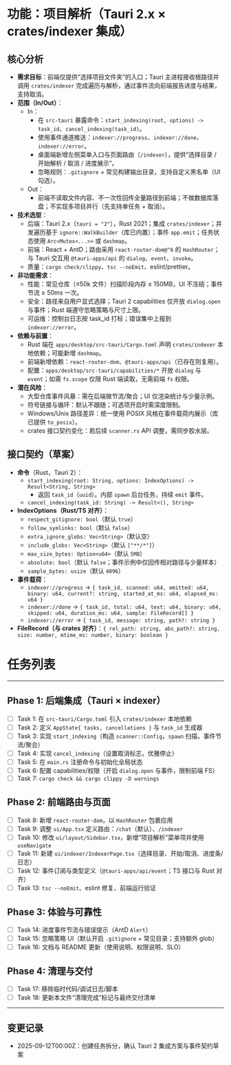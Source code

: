 # 功能：项目解析（Tauri 2.x × crates/indexer 集成）

## 核心分析
- **需求目标**：前端仅提供“选择项目文件夹”的入口；Tauri 主进程接收根路径并调用 `crates/indexer` 完成遍历与解析，通过事件流向前端报告进度与结果，支持取消。
- **范围（In/Out）**：
  - In：
    - 在 `src-tauri` 暴露命令：`start_indexing(root, options) -> task_id`、`cancel_indexing(task_id)`。
    - 使用事件通道推送：`indexer://progress`、`indexer://done`、`indexer://error`。
    - 桌面端新增左侧菜单入口与页面路由（`/indexer`），提供“选择目录 / 开始解析 / 取消 / 进度展示”。
    - 忽略规则：`.gitignore` + 常见构建输出目录，支持自定义黑名单（UI 勾选）。
  - Out：
    - 前端不读取文件内容、不一次性回传全量路径到前端；不做数据库落盘；不实现多项目并行（先支持单任务 + 取消）。
- **技术选型**：
  - 后端：Tauri 2.x（`tauri = "2"`），Rust 2021；集成 `crates/indexer`；并发遍历基于 `ignore::WalkBuilder`（库已内置）；事件 `app.emit`；任务状态使用 `Arc<Mutex<...>>` 或 `dashmap`。
  - 前端：React + AntD；路由采用 `react-router-dom@^6` 的 `HashRouter`；与 Tauri 交互用 `@tauri-apps/api` 的 `dialog`、`event`、`invoke`。
  - 质量：`cargo check/clippy`、`tsc --noEmit`、eslint/prettier。
- **非功能需求**：
  - 性能：常见仓库（≤50k 文件）扫描阶段内存 ≤ 150MB，UI 不冻结；事件节流 ≥ 50ms 一次。
  - 安全：路径来自用户显式选择；Tauri 2 capabilities 仅开放 `dialog.open` 与事件；Rust 端遵守忽略策略与尺寸上限。
  - 可运维：控制台日志按 task_id 打标；错误集中上报到 `indexer://error`。
- **依赖与前置**：
  - Rust 端在 `apps/desktop/src-tauri/Cargo.toml` 声明 `crates/indexer` 本地依赖；可能新增 `dashmap`。
  - 前端新增依赖：`react-router-dom`、`@tauri-apps/api`（已存在则复用）。
  - 配置：`apps/desktop/src-tauri/capabilities/*` 开放 `dialog` 与 `event`；如需 `fs.scope` 仅限 Rust 端读取，无需前端 `fs` 权限。
- **潜在风险**：
  - 大型仓库事件风暴：需在后端做节流/聚合；UI 仅渲染统计与少量示例。
  - 符号链接与循环：默认不跟随；可选项开启时需深度限制。
  - Windows/Unix 路径差异：统一使用 POSIX 风格在事件载荷内展示（库已提供 `to_posix`）。
  - crates 接口契约变化：若后续 `scanner.rs` API 调整，需同步胶水层。

## 接口契约（草案）
- **命令**（Rust，Tauri 2）：
  - `start_indexing(root: String, options: IndexOptions) -> Result<String, String>`
    - 返回 `task_id`（`uuid`）。内部 `spawn` 后台任务，持续 `emit` 事件。
  - `cancel_indexing(task_id: String) -> Result<(), String>`
- **IndexOptions（Rust/TS 对齐）**：
  - `respect_gitignore: bool`（默认 `true`）
  - `follow_symlinks: bool`（默认 `false`）
  - `extra_ignore_globs: Vec<String>`（默认空）
  - `include_globs: Vec<String>`（默认 `["**/*"]`）
  - `max_size_bytes: Option<u64>`（默认 `5MB`）
  - `absolute: bool`（默认 `false`；事件示例中仅回传相对路径与少量样本）
  - `sample_bytes: usize`（默认 `4096`）
- **事件载荷**：
  - `indexer://progress` → `{ task_id, scanned: u64, emitted: u64, binary: u64, current?: string, started_at_ms: u64, elapsed_ms: u64 }`
  - `indexer://done` → `{ task_id, total: u64, text: u64, binary: u64, skipped: u64, duration_ms: u64, sample: FileRecord[] }`
  - `indexer://error` → `{ task_id, message: string, path?: string }`
- **FileRecord（与 crates 对齐）**：`{ rel_path: string, abs_path?: string, size: number, mtime_ms: number, binary: boolean }`

# 任务列表
---

## Phase 1: 后端集成（Tauri × indexer）
- [ ] Task 1: 在 `src-tauri/Cargo.toml` 引入 `crates/indexer` 本地依赖
- [ ] Task 2: 定义 `AppState{ tasks, cancellations }` 与 `task_id` 生成器
- [ ] Task 3: 实现 `start_indexing`（构造 `scanner::Config`，`spawn` 扫描，事件节流/聚合）
- [ ] Task 4: 实现 `cancel_indexing`（设置取消标志，优雅停止）
- [ ] Task 5: 在 `main.rs` 注册命令与初始化全局状态
- [ ] Task 6: 配置 capabilities/权限（开启 `dialog.open` 与事件，限制前端 FS）
- [ ] Task 7: `cargo check && cargo clippy -D warnings`

## Phase 2: 前端路由与页面
- [ ] Task 8: 新增 `react-router-dom`，以 `HashRouter` 包裹应用
- [ ] Task 9: 调整 `ui/App.tsx` 定义路由：`/chat`（默认）、`/indexer`
- [ ] Task 10: 修改 `ui/layout/Sidebar.tsx`，新增“项目解析”菜单项并使用 `useNavigate`
- [ ] Task 11: 新建 `ui/indexer/IndexerPage.tsx`（选择目录、开始/取消、进度条/日志）
- [ ] Task 12: 事件订阅与类型定义（`@tauri-apps/api/event`；TS 接口与 Rust 对齐）
- [ ] Task 13: `tsc --noEmit`、eslint 修复、前端运行验证

## Phase 3: 体验与可靠性
- [ ] Task 14: 进度事件节流与错误提示（AntD `Alert`）
- [ ] Task 15: 忽略策略 UI（默认开启 `.gitignore` + 常见目录；支持额外 glob）
- [ ] Task 16: 文档与 README 更新（使用说明、权限说明、SLO）

## Phase 4: 清理与交付
- [ ] Task 17: 移除临时代码/调试日志/脚本
- [ ] Task 18: 更新本文件“清理完成”标记与最终交付清单

---

## 变更记录
- 2025-09-12T00:00Z：创建任务拆分，确认 Tauri 2 集成方案与事件契约草案
